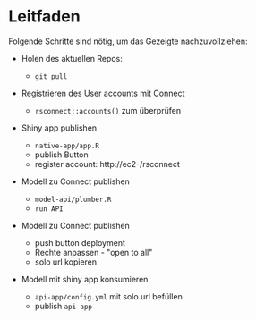 # Leitfaden

Folgende Schritte sind nötig, um das Gezeigte nachzuvollziehen:

- Holen des aktuellen Repos:
  * ```git pull```

- Registrieren des User accounts mit Connect
  * ```rsconnect::accounts()``` zum überprüfen

- Shiny app publishen
  * `native-app/app.R`
  * publish Button
  * register account: http://ec2-<ec2-public-ip>/rsconnect

- Modell zu Connect publishen
  * `model-api/plumber.R`
  * `run API`

- Modell zu Connect publishen
  * push button deployment
  * Rechte anpassen - "open to all"
  * solo url kopieren

- Modell mit shiny app konsumieren
  * `api-app/config.yml` mit solo.url befüllen
  * publish `api-app`

